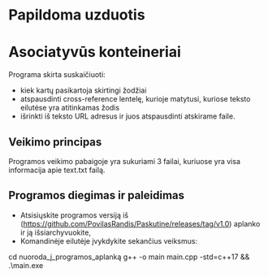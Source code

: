 # Papildoma uzduotis
# Asociatyvūs konteineriai

Programa skirta suskaičiuoti:
- kiek kartų pasikartoja skirtingi žodžiai
- atspausdinti cross-reference lentelę, kurioje matytusi, kuriose teksto eilutėse yra atitinkamas žodis
- išrinkti iš teksto URL adresus ir juos atspausdinti atskirame faile.

## Veikimo principas

Programos veikimo pabaigoje yra sukuriami 3 failai, kuriuose yra visa informacija apie text.txt failą.

## Programos diegimas ir paleidimas

- Atsisiųskite programos versiją iš (https://github.com/PovilasRandis/Paskutine/releases/tag/v1.0) aplanko ir ją išsiarchyvuokite,
- Komandinėje eilutėje įvykdykite sekančius veiksmus:

cd nuoroda_į_programos_aplanką
g++ -o main  main.cpp -std=c++17 && .\main.exe
